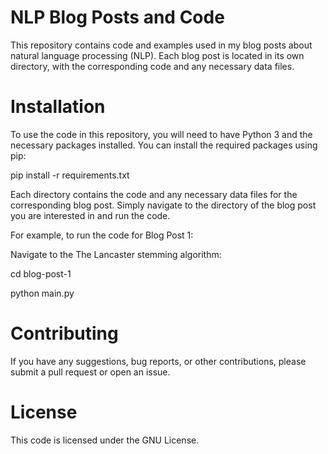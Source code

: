 # NLP Blog Posts and Code
This repository contains code and examples used in my blog posts about natural language processing (NLP). Each blog post is located in its own directory, with the corresponding code and any necessary data files.

# Installation
To use the code in this repository, you will need to have Python 3 and the necessary packages installed. You can install the required packages using pip:

pip install -r requirements.txt


Each directory contains the code and any necessary data files for the corresponding blog post. Simply navigate to the directory of the blog post you are interested in and run the code.

For example, to run the code for Blog Post 1:

Navigate to the The Lancaster stemming algorithm:


cd blog-post-1

python main.py

# Contributing
If you have any suggestions, bug reports, or other contributions, please submit a pull request or open an issue.

# License
This code is licensed under the GNU License.


